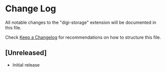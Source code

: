 # Change Log
All notable changes to the "digi-storage" extension will be documented in this file.

Check [Keep a Changelog](http://keepachangelog.com/) for recommendations on how to structure this file.

## [Unreleased]
- Initial release